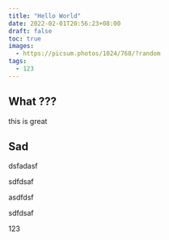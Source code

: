 ```yaml
---
title: "Hello World"
date: 2022-02-01T20:56:23+08:00
draft: false
toc: true
images: 
  - https://picsum.photos/1024/768/?random
tags: 
  - 123
---
```



## What  ???

this is great

## Sad

dsfadasf  

sdfdsaf

asdfdsf

sdfdsaf

123  
